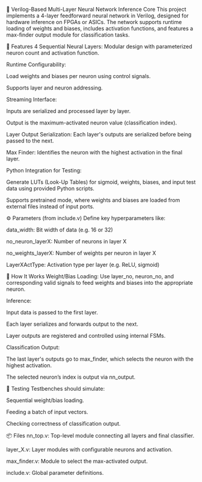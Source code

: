 🧠 Verilog-Based Multi-Layer Neural Network Inference Core
This project implements a 4-layer feedforward neural network in Verilog, designed for hardware inference on FPGAs or ASICs. The network supports runtime loading of weights and biases, includes activation functions, and features a max-finder output module for classification tasks.

🔧 Features
4 Sequential Neural Layers: Modular design with parameterized neuron count and activation function.

Runtime Configurability:

Load weights and biases per neuron using control signals.

Supports layer and neuron addressing.

Streaming Interface:

Inputs are serialized and processed layer by layer.

Output is the maximum-activated neuron value (classification index).

Layer Output Serialization: Each layer's outputs are serialized before being passed to the next.

Max Finder: Identifies the neuron with the highest activation in the final layer.

Python Integration for Testing:

Generate LUTs (Look-Up Tables) for sigmoid, weights, biases, and input test data using provided Python scripts.

Supports pretrained mode, where weights and biases are loaded from external files instead of input ports.


⚙️ Parameters (from include.v)
Define key hyperparameters like:

data_width: Bit width of data (e.g. 16 or 32)

no_neuron_layerX: Number of neurons in layer X

no_weights_layerX: Number of weights per neuron in layer X

LayerXActType: Activation type per layer (e.g. ReLU, sigmoid)


🚀 How It Works
Weight/Bias Loading: Use layer_no, neuron_no, and corresponding valid signals to feed weights and biases into the appropriate neuron.

Inference:

Input data is passed to the first layer.

Each layer serializes and forwards output to the next.

Layer outputs are registered and controlled using internal FSMs.

Classification Output:

The last layer's outputs go to max_finder, which selects the neuron with the highest activation.

The selected neuron’s index is output via nn_output.

🧪 Testing
Testbenches should simulate:

Sequential weight/bias loading.

Feeding a batch of input vectors.

Checking correctness of classification output.

📦 Files
nn_top.v: Top-level module connecting all layers and final classifier.

layer_X.v: Layer modules with configurable neurons and activation.

max_finder.v: Module to select the max-activated output.

include.v: Global parameter definitions.



